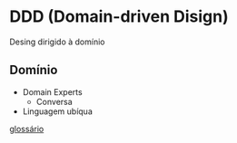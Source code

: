 # DDD (Domain-driven Disign)

Desing dirigido à domínio

## Domínio

- Domain Experts
  - Conversa
- Linguagem ubíqua

[glossário](https://efficient-sloth-d85.notion.site/Gloss-rio-DDD-3a81b4df36d348a299ccbc53f38a1665)
